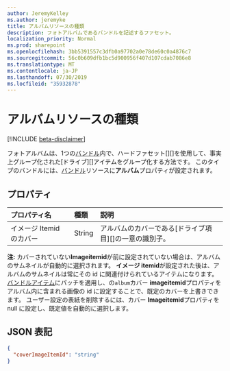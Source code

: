 ```yaml
---
author: JeremyKelley
ms.author: jeremyke
title: アルバムリソースの種類
description: フォトアルバムであるバンドルを記述するファセット。
localization_priority: Normal
ms.prod: sharepoint
ms.openlocfilehash: 3bb5391557c3dfb0a97702a0e78de60c0a4876c7
ms.sourcegitcommit: 56c0b609dfb1bc5d900956f407d107cdab7086e8
ms.translationtype: MT
ms.contentlocale: ja-JP
ms.lasthandoff: 07/30/2019
ms.locfileid: "35932878"
---
```

# <a name="album-resource-type"></a>アルバムリソースの種類

[!INCLUDE [beta-disclaimer](../../includes/beta-disclaimer.md)]

フォトアルバムは、1つの[バンドル][]内で、ハードファセット[][]を使用して、事実上グループ化された[ドライブ][]アイテムをグループ化する方法です。 このタイプのバンドルには、[バンドル][]リソースに**アルバム**プロパティが設定されます。

## <a name="properties"></a>プロパティ

| プロパティ名     | 種類   | 説明
|:------------------|:-------|:------------------------------------------------
| イメージ Itemid のカバー | String | アルバムのカバーである[ドライブ項目][]の一意の識別子。

**注:** カバーされていない**Imageitemid**が前に設定されていない場合は、アルバムのサムネイルが自動的に選択されます。
**イメージ itemid**が設定された後は、アルバムのサムネイルは常にその id に関連付けられているアイテムになります。[バンドルアイテム][バンドル]にパッチを適用し、の`album`カバー **imageitemid**プロパティをアルバム内に含まれる画像の id に設定することで、既定のカバーを上書きできます。
ユーザー設定の表紙を削除するには、カバー **Imageitemid**プロパティを null に設定し、既定値を自動的に選択します。

## <a name="json-representation"></a>JSON 表記

<!-- { "blockType": "resource", "@odata.type": "microsoft.graph.album" } -->

```json
{
  "coverImageItemId": "string"
}
```

[バンドル]: bundle.md
[driveItem]: driveItem.md
[photo]: photo.md
